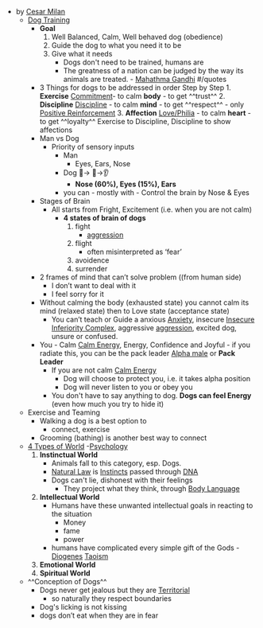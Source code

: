 - by [Cesar Milan]()
    - [Dog Training]()
        - **Goal**
            1. Well Balanced, Calm, Well behaved dog (obedience)
            2. Guide the dog to what you need it to be
            3. Give what it needs
                - Dogs don't need to be trained, humans are
                - The greatness of a nation can be judged by the way its animals are treated. - [Mahathma Gandhi]() #/quotes
        - 3 Things for dogs to be addressed in order
            Step by Step
                1. **Exercise** [Commitment]()- to calm **__body__** - to get ^^trust^^
                2. **Discipline** [Discipline]()  - to calm **__mind__** - to get ^^respect^^
                    - only [Positive Reinforcement]()
                3. **Affection** [Love/Philia]() - to calm **__heart__** - to get ^^loyalty^^
            Exercise to Discipline, Discipline to show affections
        - Man vs Dog
            - Priority of sensory inputs
                - Man
                    - Eyes, Ears, Nose
                - Dog  🐽-> 👀->👂
                    - **Nose (60%), Eyes (15%), Ears**
                - you can - mostly with - Control the brain by Nose & Eyes
        - Stages of Brain
            - All starts from Fright, Excitement (i.e. when you are not calm)
                - **4 states of brain of dogs**
                    1. fight
                        - [aggression]()
                    2. flight
                        - often misinterpreted as ‘fear’
                    3. avoidence
                    4. surrender 
        - 2 frames of mind that can’t solve problem ((from human side)
            - I don’t want to deal with it 
            - I feel sorry for it 
        - Without calming the body (exhausted state) you cannot calm its mind (relaxed state) then to Love state (acceptance state)
            - You can’t teach or Guide a anxious [Anxiety](), insecure [Insecure]() [Inferiority Complex](), aggressive [aggression](), excited dog, unsure or confused.
        - You - Calm [Calm Energy](), Energy, Confidence and Joyful - if you radiate this, you can be the pack leader [Alpha male]() or **Pack Leader**
            - If you are not calm [Calm Energy]()
                - Dog will choose to protect you, i.e. it takes alpha position
                - Dog will never listen to you or obey you
            - You don't have to say anything to dog. **Dogs can feel Energy** (even how much you try to hide it)
    - Exercise and Teaming
        - Walking a dog is a best option to 
            - connect, exercise
        - Grooming (bathing) is another best way to connect
    - [4 Types of World]() -[Psychology]()
        1. **Instinctual World**
            - Animals fall to this category, esp. Dogs. 
            - [Natural Law]() is [Instincts]() passed through [DNA]()
            - Dogs can't lie, dishonest with their feelings
                - They project what they think, through [Body Language]()
        2. **Intellectual World**
            - Humans have these unwanted intellectual goals in reacting to the situation
                - Money
                - fame 
                - power 
            - humans have complicated every simple gift of the Gods - [Diogenes]() [Taoism]()
        3. **Emotional World**
        4. **Spiritual World**
    - ^^Conception of Dogs^^
        - Dogs never get jealous but they are [Territorial]()
            - so naturally they respect boundaries
        - Dog's licking is not kissing
        - dogs don’t eat when they are in fear
